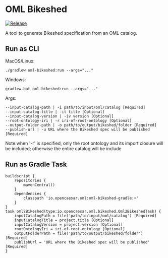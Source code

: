 # OML Bikeshed

[![Release](https://img.shields.io/github/v/tag/opencaesar/oml-tools?label=release)](https://github.com/opencaesar/oml-tools/releases/latest)

A tool to generate Bikeshed specification from an OML catalog.

## Run as CLI

MacOS/Linux:
```
./gradlew oml-bikeshed:run --args="..."
```
Windows:
```
gradlew.bat oml-bikeshed:run --args="..."
```
Args:
```
--input-catalog-path | -i path/to/input/oml/catalog [Required]
--input-catalog-title | -it title [Optional]
--input-catalog-version | -iv version [Optional]
--root-ontology-iri | -r iri-of-root-ontology [Optional]
--output-folder-path | -o path/to/output/bikeshed/folder [Required]
--publish-url | -u URL where the Bikeshed spec will be published [Required]
```

Note:when '-r' is specified, only the root ontology and its import closure will be included; otherwise the entire catalog will be include

## Run as Gradle Task
```
buildscript {
	repositories {
  		mavenCentral()
	}
	dependencies {
		classpath 'io.opencaesar.oml:oml-bikeshed-gradle:+'
	}
}
task oml2Bikeshed(type:io.opencaesar.oml.bikeshed.Oml2BikeshedTask) {
	inputCatalogPath = file('path/to/input/oml/catalog') [Required]
	inputCatalogTitle = project.title [Optional]
	inputCatalogVersion = project.version [Optional]
	rootOntologyIri = iri-of-root-ontology [Optional]
	outputFolderPath = file('path/to/output/bikeshed/folder') [Required]
    publishUrl = 'URL where the Bikeshed spec will be published' [Required]
}               
```